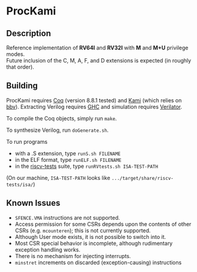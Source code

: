 # ProcKami

## Description

Reference implementation of **RV64I** and **RV32I** with **M** and **M+U** privilege modes.  
Future inclusion of the C, M, A, F, and D extensions is expected (in roughly that order).

## Building

ProcKami requires [Coq](https://coq.inria.fr) (version 8.8.1 tested) and [Kami](https://github.com/sifive/Kami]) (which relies on [bbv](https://github.com/mit-plv/bbv)). Extracting Verilog requires [GHC](https://www.haskell.org/downloads) and simulation requires [Verilator](https://www.veripool.org/wiki/verilator).

To compile the Coq objects, simply run `make`.

To synthesize Verilog, run `doGenerate.sh`.

To run programs
- with a .S extension, type `runS.sh FILENAME`
- in the ELF format, type `runELF.sh FILENAME`
- in the [riscv-tests](https://github.com/riscv/riscv-tests) suite, type `runRVtests.sh ISA-TEST-PATH`

(On our machine, `ISA-TEST-PATH` looks like `.../target/share/riscv-tests/isa/`)

## Known Issues

- `SFENCE.VMA` instructions are not supported.
- Access permission for some CSRs depends upon the contents of other CSRs (e.g. `mcounteren`); this is not currently supported.
- Although User mode exists, it is not possible to switch into it.
- Most CSR special behavior is incomplete, although rudimentary exception handling works.
- There is no mechanism for injecting interrupts.
- `minstret` increments on discarded (exception-causing) instructions
